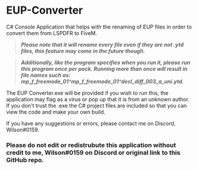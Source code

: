 # EUP-Converter
C# Console Application that helps with the renaming of EUP files in order to convert them from LSPDFR to FiveM.

> ***Please note that it will rename every file even if they are not .ytd files, this feature may come in the future though.***

> ***Additionally, like the program specifies when you run it, please run this program once per pack. Running more than once will result in file names such as: mp_f_freemode_01^mp_f_freemode_01^decl_diff_003_a_uni.ytd.***

The EUP Converter.exe will be provided if you wish to run this, the application may flag as a virus or pop up that it is from an unknown author. If you don't trust the .exe the C# project files are included so that you can view the code and make your own build.

If you have any suggestions or errors, please contact me on Discord, Wilson#0159.
### Please do not edit or redistrubute this application without credit to me, Wilson#0159 on Discord or original link to this GitHub repo.
